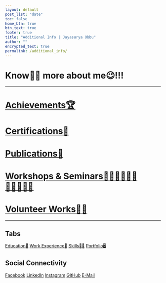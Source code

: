 ```yaml
---
layout: default
post_list: "date"
toc: false
home_btn: true
btn_text: true
footer: true
title: "Additional Info | Jayasurya Obbu"
author: ""
encrypted_text: true
permalink: /additional_info/
---
```


# **Know🤝🏼 more about me😉!!!**

***
# **[Achievements🏆](achievements.md)**
# **[Certifications📜](certifications.md)**
# **[Publications📰](publications.md)**
# **[Workshops & Seminars🧑🏼‍🤝‍🧑🏼🎤🧑🏼‍🤝‍🧑🏼](workshops_seminars.md)**
# **[Volunteer Works🦸‍♂️](academic_portfolio.md)**

***
## Tabs

[Education📖](education.md) [Work Experience💼](work-experience.md) [Skills🤹🏼](skills.md) [Portfolio🖥️](portfolio.md)

## Social Connectivity

[Facebook](https://www.facebook.com/jayasurya.obbu/) [LinkedIn](https://www.linkedin.com/in/jayasurya-obbu/) [Instagram](https://www.instagram.com/mr__circuit/) [GitHub](https://github.com/mr-circuit) [E-Mail]( mailto:hello@jayasurya.me) 